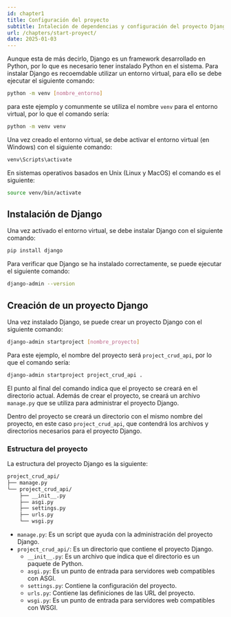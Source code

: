 ```yaml
---
id: chapter1
title: Configuración del proyecto
subtitle: Intaleción de dependencias y configuración del proyecto Django
url: /chapters/start-proyect/
date: 2025-01-03
---
```


Aunque esta de más decirlo, Django es un framework desarrollado en Python, por lo que es necesario tener instalado Python en el sistema. Para instalar Django es recoemdable utilizar un entorno virtual, para ello se debe ejecutar el siguiente comando:

```bash
python -m venv [nombre_entorno]
```
para este ejemplo y comunmente se utiliza el nombre `venv` para el entorno virtual, por lo que el comando sería:

```bash
python -m venv venv
```

Una vez creado el entorno virtual, se debe activar el entorno virtual (en Windows) con el siguiente comando:

```bash
venv\Scripts\activate
```

En sistemas operativos basados en Unix (Linux y MacOS) el comando es el siguiente:

```bash
source venv/bin/activate
```

## Instalación de Django

Una vez activado el entorno virtual, se debe instalar Django con el siguiente comando:

```bash
pip install django
```

Para verificar que Django se ha instalado correctamente, se puede ejecutar el siguiente comando:

```bash
django-admin --version
```

## Creación de un proyecto Django

Una vez instalado Django, se puede crear un proyecto Django con el siguiente comando:

```bash
django-admin startproject [nombre_proyecto]
```

Para este ejemplo, el nombre del proyecto será `project_crud_api`, por lo que el comando sería:

```bash
django-admin startproject project_crud_api .
```

El punto al final del comando indica que el proyecto se creará en el directorio actual. Además de crear el proyecto, se creará un archivo `manage.py` que se utiliza para administrar el proyecto Django.

Dentro del proyecto se creará un directorio con el mismo nombre del proyecto, en este caso `project_crud_api`, que contendrá los archivos y directorios necesarios para el proyecto Django.

### Estructura del proyecto

La estructura del proyecto Django es la siguiente:

```bash
project_crud_api/
├── manage.py
└── project_crud_api/
    ├── __init__.py
    ├── asgi.py
    ├── settings.py
    ├── urls.py
    └── wsgi.py
```

- `manage.py`: Es un script que ayuda con la administración del proyecto Django.
- `project_crud_api/`: Es un directorio que contiene el proyecto Django.
    - `__init__.py`: Es un archivo que indica que el directorio es un paquete de Python.
    - `asgi.py`: Es un punto de entrada para servidores web compatibles con ASGI.
    - `settings.py`: Contiene la configuración del proyecto.
    - `urls.py`: Contiene las definiciones de las URL del proyecto.
    - `wsgi.py`: Es un punto de entrada para servidores web compatibles con WSGI.
    